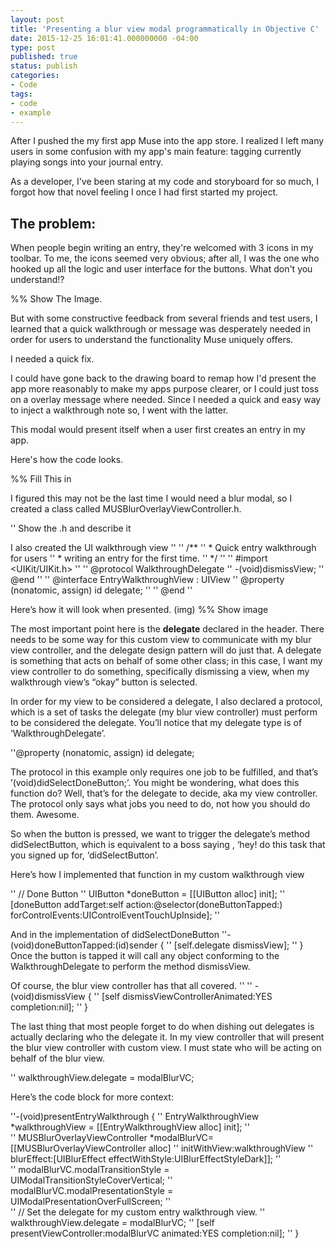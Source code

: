 ```yaml
---
layout: post
title: 'Presenting a blur view modal programmatically in Objective C'
date: 2015-12-25 16:01:41.000000000 -04:00
type: post
published: true
status: publish
categories:
- Code
tags:
- code
- example
---
```


After I pushed the my first app Muse into the app store. I realized I left many users in some confusion with my app's main feature: tagging currently playing songs into your journal entry.

As a developer, I've been staring at my code and storyboard for so much, I forgot how that novel feeling I once I had first started my project.

<!--more-->

## The problem:
When people begin writing an entry, they're welcomed with 3 icons in my toolbar.
To me, the icons seemed very obvious; after all, I was the one who hooked up all the logic and user interface for the buttons. What don't you understand!?

%% Show The Image.

But with some constructive feedback from several friends and test users, I learned that a quick walkthrough or message was desperately needed in order for users to understand the functionality Muse uniquely offers.

I needed a quick fix.

I could have gone back to the drawing board to remap how I'd present the app more reasonably to make my apps purpose clearer, or I could just toss on a overlay message where needed. Since I needed a quick and easy way to inject a walkthrough note so, I went with the latter.

This modal would present itself  when a user first creates an entry in my app.

Here's how the code looks.

%% Fill This in

I figured this may not be the last time I would need a blur modal, so I created a class called MUSBlurOverlayViewController.h.

'' Show the .h and describe it

I also created the UI walkthrough view
''
'' /**
''  * Quick entry walkthrough for users
''  * writing an entry for the first time.
''  */
''
'' #import <UIKit/UIKit.h>
''
'' @protocol WalkthroughDelegate <NSObject>
'' -(void)dismissView;
'' @end
''
'' @interface EntryWalkthroughView : UIView
'' @property (nonatomic, assign) id <WalkthroughDelegate> delegate;
''
'' @end
''

Here’s how it will look when presented.
(img)
%% Show image

The most important point here is the **delegate** declared in the header.
There needs to be some way for this custom view to communicate with my blur view controller, and the delegate design pattern will do just that. A delegate is something that acts on behalf of some other class; in this case, I want my view controller to do something, specifically dismissing a view, when my walkthrough view’s “okay” button is selected.

In order for my view to be considered a delegate, I also declared a protocol, which is a set of tasks the delegate (my blur view controller) must perform to be considered the delegate. You’ll notice that my delegate type is of ‘WalkthroughDelegate’.

''@property (nonatomic, assign) id <WalkthroughDelegate> delegate;

The protocol in this example only requires one job to be fulfilled, and that’s ’(void)didSelectDoneButton;’. You might be wondering, what does this function do? Well, that’s for the delegate to decide, aka my view controller. The protocol only says what jobs you need to do, not how you should do them. Awesome.

So when the button is pressed, we want to trigger the delegate’s method didSelectButton, which is equivalent to a boss saying , ‘hey! do this task that you signed up for, ‘didSelectButton’.

Here’s how I implemented that function in my custom walkthrough view

''   // Done Button
''         UIButton *doneButton = [[UIButton alloc] init];
''         [doneButton addTarget:self action:@selector(doneButtonTapped:) forControlEvents:UIControlEventTouchUpInside];
''

And in the implementation of didSelectDoneButton
''-(void)doneButtonTapped:(id)sender {
''     [self.delegate dismissView];
'' }
Once the button is tapped it will call any object conforming to the WalkthroughDelegate to perform the method dismissView.

Of course, the blur view controller has that all covered.
''
'' -(void)dismissView {
''     [self dismissViewControllerAnimated:YES completion:nil];
'' }

The last thing that most people forget to do when dishing out delegates is actually declaring who the delegate it. In my view controller that will present the blur view controller with custom view. I must state who will be acting on behalf of the blur view.

''  walkthroughView.delegate = modalBlurVC;

Here’s the code block for more context:

''-(void)presentEntryWalkthrough {
''     EntryWalkthroughView *walkthroughView = [[EntryWalkthroughView alloc] init];
''     
''     MUSBlurOverlayViewController *modalBlurVC= [[MUSBlurOverlayViewController alloc]
''                                                 initWithView:walkthroughView
''                                                 blurEffect:[UIBlurEffect effectWithStyle:UIBlurEffectStyleDark]];
''     
''     modalBlurVC.modalTransitionStyle = UIModalTransitionStyleCoverVertical;
''     modalBlurVC.modalPresentationStyle = UIModalPresentationOverFullScreen;
''     
''     // Set the delegate for my custom entry walkthrough view.
''     walkthroughView.delegate = modalBlurVC;
''     [self presentViewController:modalBlurVC animated:YES completion:nil];
'' }
